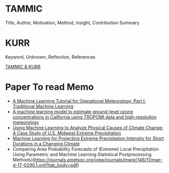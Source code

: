 # TAMMIC

Title, Author, Motivation, Method, Insight, Contribution Summary

# KURR

Keyword, Unknown, Reflection, References

[TAMMIC & KURR](https://iis-lab.org/misc/paperreading/)

# Paper To read Memo
* [A Machine Learning Tutorial for Operational Meteorology, Part I: Traditional Machine
Learning
](https://arxiv.org/pdf/2204.07492.pdf)
* [A machine learning model to estimate ground-level ozone concentrations in California using TROPOMI data and high-resolution meteorology](https://www.sciencedirect.com/science/article/pii/S0160412021005420)
* [Using Machine Learning to Analyze Physical Causes of
Climate Change: A Case Study of U.S. Midwest Extreme
Precipitation](https://agupubs.onlinelibrary.wiley.com/doi/pdf/10.1029/2021GL093787)
* [Machine Learning for Projecting Extreme Precipitation Intensity for Short Durations in a Changing Climate](https://www.mdpi.com/2076-3263/9/5/209)
* Comparing Area Probability Forecasts of (Extreme) Local Precipitation Using Parametric and Machine Learning Statistical Postprocessing Methods](https://journals.ametsoc.org/view/journals/mwre/146/11/mwr-d-17-0290.1.xml?tab_body=pdf)
